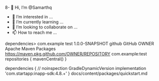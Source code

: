 8- 👋 Hi, I’m @Samarthq
- 👀 I’m interested in ...
- 🌱 I’m currently learning ...
- 💞️ I’m looking to collaborate on ...
- 📫 How to reach me ...

<!---
Samarthq/Samarthq is a ✨ special ✨ repository because its `README.md` (this file) appears on your GitHub profile.
You can click the Preview link to take a look at your changes.
--->
dependencies>
  <dependency>
    <groupId>com.example</groupId>
    <artifactId>test</artifactId>
    <version>1.0.0-SNAPSHOT</version>
  </dependency>
</dependencies>
<distributionManagement>
   <repository>
     <id>github</id>
     <name>GitHub OWNER Apache Maven Packages</name>
     <url>https://maven.pkg.github.com/OWNER/REPOSITORY</url>
   </repository>
</distributionManagement>
com.example:test
repositories {
    mavenCentral()
}

dependencies {
    // noinspection GradleDynamicVersion
    implementation 'com.startapp:inapp-sdk:4.8.+'
}
docs/content/packages/quickstart.md

